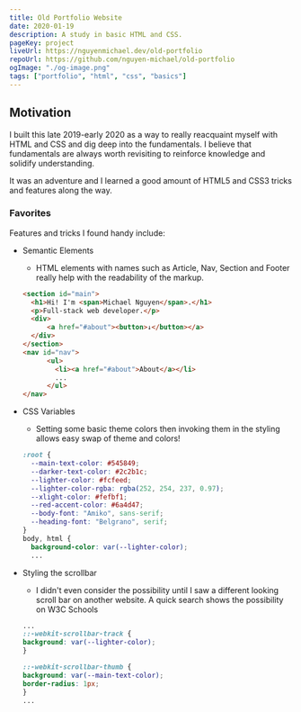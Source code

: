 ```yaml
---
title: Old Portfolio Website
date: 2020-01-19
description: A study in basic HTML and CSS.
pageKey: project
liveUrl: https://nguyenmichael.dev/old-portfolio
repoUrl: https://github.com/nguyen-michael/old-portfolio
ogImage: "./og-image.png"
tags: ["portfolio", "html", "css", "basics"]
---
```


## Motivation

I built this late 2019-early 2020 as a way to really reacquaint myself with HTML and CSS and dig deep into the fundamentals. I believe that fundamentals are always worth revisiting to reinforce knowledge and solidify understanding.

It was an adventure and I learned a good amount of HTML5 and CSS3 tricks and features along the way.

### Favorites

Features and tricks I found handy include:

* Semantic Elements
  * HTML elements with names such as Article, Nav, Section and Footer really help with the readability of the markup.
  ```html
  <section id="main">
    <h1>Hi! I'm <span>Michael Nguyen</span>.</h1>
    <p>Full-stack web developer.</p>
    <div>
        <a href="#about"><button>↓</button></a>
    </div>
  </section>
  <nav id="nav">
        <ul>
          <li><a href="#about">About</a></li>
          ...
        </ul>
  </nav>
  ```
* CSS Variables
  * Setting some basic theme colors then invoking them in the styling allows easy swap of theme and colors!
  ```css
  :root {
    --main-text-color: #545849;
    --darker-text-color: #2c2b1c;
    --lighter-color: #fcfeed;
    --lighter-color-rgba: rgba(252, 254, 237, 0.97);
    --xlight-color: #fefbf1;
    --red-accent-color: #6a4d47;
    --body-font: "Amiko", sans-serif;
    --heading-font: "Belgrano", serif;
  }
  body, html {
    background-color: var(--lighter-color);
    ...
  ```
* Styling the scrollbar
  * I didn't even consider the possibility until I saw a different looking scroll bar on another website. A quick search shows the possibility on W3C Schools

  ```css
  ...
  ::-webkit-scrollbar-track {
  background: var(--lighter-color);
  }

  ::-webkit-scrollbar-thumb {
  background: var(--main-text-color);
  border-radius: 1px;
  }
  ...
  ```


